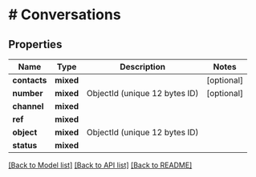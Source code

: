 # # Conversations

## Properties

Name | Type | Description | Notes
------------ | ------------- | ------------- | -------------
**contacts** | **mixed** |  | [optional]
**number** | **mixed** | ObjectId (unique 12 bytes ID) | [optional]
**channel** | **mixed** |  |
**ref** | **mixed** |  |
**object** | **mixed** | ObjectId (unique 12 bytes ID) |
**status** | **mixed** |  |

[[Back to Model list]](../../README.md#models) [[Back to API list]](../../README.md#endpoints) [[Back to README]](../../README.md)
